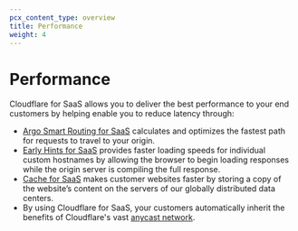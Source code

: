```yaml
---
pcx_content_type: overview
title: Performance
weight: 4
---
```


# Performance

Cloudflare for SaaS allows you to deliver the best performance to your end customers by helping enable you to reduce latency through:

* [Argo Smart Routing for SaaS](/cloudflare-for-platforms/cloudflare-for-saas/performance/argo-for-saas/) calculates and optimizes the fastest path for requests to travel to your origin.
* [Early Hints for SaaS](/cloudflare-for-platforms/cloudflare-for-saas/performance/early-hints-for-saas/) provides faster loading speeds for individual custom hostnames by allowing the browser to begin loading responses while the origin server is compiling the full response.
* [Cache for SaaS](/cloudflare-for-platforms/cloudflare-for-saas/performance/cache-for-saas/) makes customer websites faster by storing a copy of the website’s content on the servers of our globally distributed data centers.
* By using Cloudflare for SaaS, your customers automatically inherit the benefits of Cloudflare's vast [anycast network](https://www.cloudflare.com/network/).